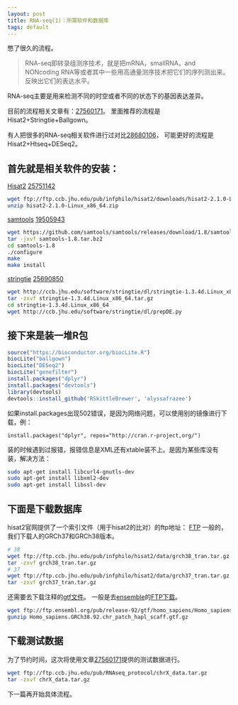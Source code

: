 ```yaml
---
layout: post
title: RNA-seq(1)：所需软件和数据库
tags: default
---
```

憋了很久的流程。
>RNA-seq即转录组测序技术，就是把mRNA，smallRNA，and NONcoding RNA等或者其中一些用高通量测序技术把它们的序列测出来。反映出它们的表达水平。

RNA-seq主要是用来检测不同的时空或者不同的状态下的基因表达差异。

目前的流程相关文章有：[27560171](https://www.ncbi.nlm.nih.gov/pubmed/27560171)。
里面推荐的流程是Hisat2+Stringtie+Ballgown。

有人把很多的RNA-seq相关软件进行过对比[28680106](https://www.ncbi.nlm.nih.gov/pubmed/28680106)，
可能更好的流程是Hisat2+Htseq+DESeq2。

首先就是相关软件的安装：
---
[Hisat2](http://ccb.jhu.edu/software/hisat2/index.shtml)
[25751142](https://www.ncbi.nlm.nih.gov/pubmed/25751142)
```bash
wget ftp://ftp.ccb.jhu.edu/pub/infphilo/hisat2/downloads/hisat2-2.1.0-Linux_x86_64.zip
unzip hisat2-2.1.0-Linux_x86_64.zip
```
[samtools](http://samtools.sourceforge.net/)
[19505943](https://www.ncbi.nlm.nih.gov/pubmed/19505943)
```bash
wget https://github.com/samtools/samtools/releases/download/1.8/samtools-1.8.tar.bz2
tar -jxvf samtools-1.8.tar.bz2
cd samtools-1.8
./configure
make
make install
```
[stringtie](http://ccb.jhu.edu/software/stringtie/index.shtml)
[25690850](https://www.ncbi.nlm.nih.gov/pubmed/25690850)
```bash
wget http://ccb.jhu.edu/software/stringtie/dl/stringtie-1.3.4d.Linux_x86_64.tar.gz
tar -zxvf stringtie-1.3.4d.Linux_x86_64.tar.gz
cd stringtie-1.3.4d.Linux_x86_64
wget http://ccb.jhu.edu/software/stringtie/dl/prepDE.py
```
接下来是装一堆R包
---
```R
source("https://bioconductor.org/biocLite.R")
biocLite("ballgown")
biocLite("DESeq2")
biocLite("genefilter")
install.packages("dplyr")
install.packages("devtools")
library(devtools)
devtools::install_github('RSkittleBrewer', 'alyssafrazee')
```
如果install.packages出现502错误，是因为网络问题，可以使用别的镜像进行下载，例：
```
install.packages("dplyr", repos="http://cran.r-project,org/")
```

装的时候遇到过报错，报错信息是XML还有xtable装不上。是因为某些库没有装，解决方法：
```bash
sudo apt-get install libcurl4-gnutls-dev
sudo apt-get install libxml2-dev
sudo apt-get install libssl-dev
```
下面是下载数据库
---
hisat2官网提供了一个索引文件（用于hisat2的比对）的ftp地址：
[FTP](ftp://ftp.ccb.jhu.edu/pub/infphilo/hisat2/data)
一般的，我们下载人的GRCh37和GRCh38版本。
```bash
# 38
wget ftp://ftp.ccb.jhu.edu/pub/infphilo/hisat2/data/grch38_tran.tar.gz
tar -zxvf grch38_tran.tar.gz
# 37
wget ftp://ftp.ccb.jhu.edu/pub/infphilo/hisat2/data/grch37_tran.tar.gz
tar -zxvf grch37_tran.tar.gz
```

还需要去下载注释的[gtf文件](https://www.cnblogs.com/Demo1589/p/6950196.html)。
一般是去[ensemble](http://asia.ensembl.org/index.html)的[FTP下载](ftp://ftp.ensembl.org/pub/release-92/gtf/homo_sapiens)。
```bash
wget ftp://ftp.ensembl.org/pub/release-92/gtf/homo_sapiens/Homo_sapiens.GRCh38.92.chr_patch_hapl_scaff.gtf.gz
gunzip Homo_sapiens.GRCh38.92.chr_patch_hapl_scaff.gtf.gz
```
下载测试数据
---
为了节约时间，这次将使用文章[27560171](https://www.ncbi.nlm.nih.gov/pubmed/27560171)提供的测试数据进行。
```bash
wget ftp://ftp.ccb.jhu.edu/pub/RNAseq_protocol/chrX_data.tar.gz
tar -zxvf chrX_data.tar.gz
```

下一篇再开始具体流程。

[T_T]:我爱你呀，老井